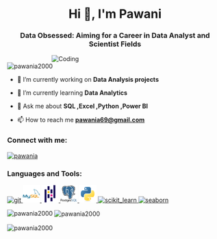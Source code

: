 
<h1 align="center">Hi 👋, I'm Pawani </h1>
<h3 align="center">Data Obsessed: Aiming for a Career in Data Analyst and Scientist Fields</h3>
<img align="right" alt="Coding" width="400" src="https://blogs.sap.com/wp-content/uploads/2019/07/Data-Science.png")>

<p align="left"> <img src="https://komarev.com/ghpvc/?username=pawania2000&label=Profile%20views&color=0e75b6&style=flat" alt="pawania2000" /> </p>

- 🔭 I’m currently working on **Data Analysis projects**

- 🌱 I’m currently learning **Data Analytics**

- 💬 Ask me about **SQL ,Excel ,Python ,Power BI**

- 📫 How to reach me **pawania69@gmail.com**

<h3 align="left">Connect with me:</h3>
<p align="left">
<a href="https://linkedin.com/in/pawania" target="blank"><img align="center" src="https://raw.githubusercontent.com/rahuldkjain/github-profile-readme-generator/master/src/images/icons/Social/linked-in-alt.svg" alt="pawania" height="30" width="40" /></a>
</p>

<h3 align="left">Languages and Tools:</h3>
<p align="left"> <a href="https://git-scm.com/" target="_blank" rel="noreferrer"> <img src="https://www.vectorlogo.zone/logos/git-scm/git-scm-icon.svg" alt="git" width="40" height="40"/> </a> <a href="https://www.mysql.com/" target="_blank" rel="noreferrer"> <img src="https://raw.githubusercontent.com/devicons/devicon/master/icons/mysql/mysql-original-wordmark.svg" alt="mysql" width="40" height="40"/> </a> <a href="https://pandas.pydata.org/" target="_blank" rel="noreferrer"> <img src="https://raw.githubusercontent.com/devicons/devicon/2ae2a900d2f041da66e950e4d48052658d850630/icons/pandas/pandas-original.svg" alt="pandas" width="40" height="40"/> </a> <a href="https://www.postgresql.org" target="_blank" rel="noreferrer"> <img src="https://raw.githubusercontent.com/devicons/devicon/master/icons/postgresql/postgresql-original-wordmark.svg" alt="postgresql" width="40" height="40"/> </a> <a href="https://www.python.org" target="_blank" rel="noreferrer"> <img src="https://raw.githubusercontent.com/devicons/devicon/master/icons/python/python-original.svg" alt="python" width="40" height="40"/> </a> <a href="https://scikit-learn.org/" target="_blank" rel="noreferrer"> <img src="https://upload.wikimedia.org/wikipedia/commons/0/05/Scikit_learn_logo_small.svg" alt="scikit_learn" width="40" height="40"/> </a> <a href="https://seaborn.pydata.org/" target="_blank" rel="noreferrer"> <img src="https://seaborn.pydata.org/_images/logo-mark-lightbg.svg" alt="seaborn" width="40" height="40"/> </a> </p>

<p><img align="left" src="https://github-readme-stats.vercel.app/api/top-langs?username=pawania2000&show_icons=true&locale=en&layout=compact" alt="pawania2000" /></p>

<p>&nbsp;<img align="center" src="https://github-readme-stats.vercel.app/api?username=pawania2000&show_icons=true&locale=en" alt="pawania2000" /></p>

<p><img align="center" src="https://github-readme-streak-stats.herokuapp.com/?user=pawania2000&" alt="pawania2000" /></p>
